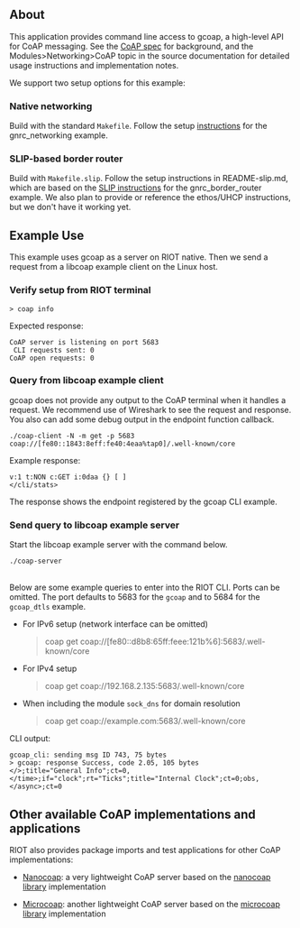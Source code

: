 ## About

This application provides command line access to gcoap, a high-level API for
CoAP messaging. See the [CoAP spec][1] for background, and the
Modules>Networking>CoAP topic in the source documentation for detailed usage
instructions and implementation notes.

We support two setup options for this example:

### Native networking

Build with the standard `Makefile`. Follow the setup [instructions][2] for
the gnrc_networking example.

### SLIP-based border router

Build with `Makefile.slip`. Follow the setup instructions in README-slip.md,
which are based on the [SLIP instructions][3] for the gnrc_border_router
example. We also plan to provide or reference the ethos/UHCP instructions,
but we don't have it working yet.


## Example Use

This example uses gcoap as a server on RIOT native. Then we send a request
from a libcoap example client on the Linux host.

### Verify setup from RIOT terminal

    > coap info

Expected response:

    CoAP server is listening on port 5683
     CLI requests sent: 0
    CoAP open requests: 0

### Query from libcoap example client

gcoap does not provide any output to the CoAP terminal when it handles a
request. We recommend use of Wireshark to see the request and response. You
also can add some debug output in the endpoint function callback.

    ./coap-client -N -m get -p 5683 coap://[fe80::1843:8eff:fe40:4eaa%tap0]/.well-known/core

Example response:

    v:1 t:NON c:GET i:0daa {} [ ]
    </cli/stats>

The response shows the endpoint registered by the gcoap CLI example.

### Send query to libcoap example server

Start the libcoap example server with the command below.

    ./coap-server

\
Below are some example queries to enter into the RIOT CLI. Ports can be omitted.
The port defaults to 5683 for the `gcoap` and to 5684 for the `gcoap_dtls` example.

- For IPv6 setup (network interface can be omitted)

    > coap get coap://[fe80::d8b8:65ff:feee:121b%6]:5683/.well-known/core

- For IPv4 setup

    > coap get coap://192.168.2.135:5683/.well-known/core

- When including the module `sock_dns` for domain resolution

    > coap get coap://example.com:5683/.well-known/core

CLI output:

    gcoap_cli: sending msg ID 743, 75 bytes
    > gcoap: response Success, code 2.05, 105 bytes
    </>;title="General Info";ct=0,</time>;if="clock";rt="Ticks";title="Internal Clock";ct=0;obs,</async>;ct=0


## Other available CoAP implementations and applications

RIOT also provides package imports and test applications for other CoAP
implementations:

* [Nanocoap](../nanocoap_server): a very lightweight CoAP server based on the
  [nanocoap library](https://github.com/kaspar030/sock/tree/master/nanocoap)
  implementation

* [Microcoap](../../tests/pkg/microcoap): another lightweight CoAP server based
  on the [microcoap library](https://github.com/1248/microcoap) implementation


[1]: https://tools.ietf.org/html/rfc7252    "CoAP spec"
[2]: https://github.com/RIOT-OS/RIOT/tree/master/examples/networking/gnrc/gnrc_networking    "instructions"
[3]: https://github.com/RIOT-OS/RIOT/tree/master/examples/networking/gnrc/gnrc_border_router    "SLIP instructions"
